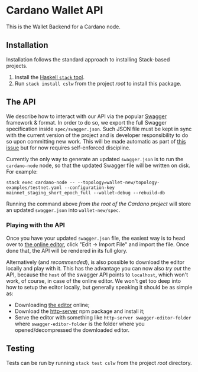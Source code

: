 # Cardano Wallet API

This is the Wallet Backend for a Cardano node.

## Installation

Installation follows the standard approach to installing Stack-based projects.

1. Install the [Haskell `stack` tool](http://docs.haskellstack.org/en/stable/README).
2. Run `stack install cslw` from the project *root* to install this package.

## The API

We describe how to interact with our API via the popular [Swagger](https://swagger.io/) framework & format.
In order to do so, we export the full Swagger specification inside `spec/swagger.json`. Such JSON file must
be kept in sync with the current version of the project and is developer responsibility to do so upon
committing new work.
This will be made automatic as part of [this issue](https://iohk.myjetbrains.com/youtrack/issue/CSL-1939) but
for now requires self-enforced discipline.

Currently the only way to generate an updated `swagger.json` is to run the `cardano-node` node, so that
the updated Swagger file will be written on disk. For example:

```
stack exec cardano-node -- --topology=wallet-new/topology-examples/testnet.yaml --configuration-key mainnet_staging_short_epoch_full --wallet-debug --rebuild-db
```

Running the command above *from the root of the Cardano project* will store an updated `swagger.json` into
`wallet-new/spec`.

### Playing with the API

Once you have your updated `swagger.json` file, the easiest way is to head over to [the online editor](https://editor.swagger.io),
click "Edit -> Import File" and import the file. Once done that, the API will be rendered in its full glory.

Alternatively (and *recommended*), is also possible to download the editor locally and play with it. This has the advantage
you can now also *try out* the API, because the `host` of the swagger API points to `localhost`, which won't work, of course,
in case of the online editor. We won't get too deep into how to setup the editor locally, but generally speaking it should be
as simple as:

- Downloading [the editor](https://github.com/swagger-api/swagger-editor/archive/v3.1.17.zip) online;
- Download the [http-server](https://www.npmjs.com/package/http-server) npm package and install it;
- Serve the editor with something like `http-server swagger-editor-folder` where `swagger-editor-folder` is the folder where
  you opened/decompressed the downloaded editor.

## Testing

Tests can be run by running `stack test cslw` from the project *root* directory.

